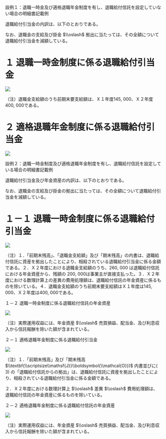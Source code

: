 設例１：退職一時金及び適格退職年金制度を有し、退職給付信託を設定していない場合の明細書記載例

退職給付引当金の内訳は、以下のとおりである。

なお、退職金の支給及び掛金 $\\oslash$ 拠出に当たっては、その全額について退職給付引当金を減額している。

# １ 退職一時金制度に係る退職給付引当金

![](https://www.nta.go.jp/tmp/b9317c0b-2c67-4950-a47d-28ddfe77dbae/images/25c51cdb13f72ba3bca0da6fbcf1e1b2f94de705dbef18858430baf085ba7efa.jpg)

（注）退職金支給額のうち前期末要支給額は、Ｘ１年度145, 000、Ｘ２年度400, 000である。

# ２ 適格退職年金制度に係る退職給付引当金

![](https://www.nta.go.jp/tmp/b9317c0b-2c67-4950-a47d-28ddfe77dbae/images/4aa79a897e9edc6b0cf2aff196e8acbd2ac98646bcd88c5412b651bd7ceb51af.jpg)

設例２：退職一時金制度及び適格退職年金制度を有し、退職給付信託を設定している場合の明細書記載例

退職給付引当金及び年金資産の内訳は、以下のとおりである。

なお、退職金の支給及び掛金の拠出に当たっては、その全額について退職給付引当金を減額している。

# １－１ 退職一時金制度に係る退職給付引当金

![](https://www.nta.go.jp/tmp/b9317c0b-2c67-4950-a47d-28ddfe77dbae/images/8be48f6c8f81ef0d8d93b4b2c9cdf1d4783d1afe6c300bf25afd8616290ed643.jpg)

（注）１．「前期末残高」、「退職金支給額」及び「期末残高」の内書は、退職給付信託に資産を拠出したことにより、相殺されている退職給付引当金に係る金額である。２．Ｘ２年度における退職金支給額のうち、260, 000 は退職給付信託における年金資産から、残額の 200, 000は事業主が直接支払った。３．Ｘ２年度における数理計算上の差異の費用処理額は、退職給付信託の年金資産に係るものを除いている。４．退職金支給額のうち前期末要支給額はＸ１年度は145, 000、Ｘ２年度は400, 000である。

１－２ 退職一時金制度に係る退職給付信託の年金資産

![](https://www.nta.go.jp/tmp/b9317c0b-2c67-4950-a47d-28ddfe77dbae/images/db76f1d0e7567882f2b6b833e72b72d671fde008198b12eaba3589b89d1fec02.jpg)

（注）実際運用収益には、年金資産 $\\oslash$ 売買損益、配当金、及び利息収入から信託報酬を除いた額が含まれている。

２－１ 適格退職年金制度に係る退職給付引当金

![](https://www.nta.go.jp/tmp/b9317c0b-2c67-4950-a47d-28ddfe77dbae/images/41328e7625f37000bedc2e67f455cec9a3f2d4b446dd5433c671e8b8c419cea6.jpg)

（注）１．「前期末残高」及び「期末残高 $\\textbf{\\scriptsize\\mathsf{J}}\\boldsymbol{\\mathcal{O}})$ 内書並びに( 3) の「退職給付信託からの拠出」は、退職給付信託に資産を拠出したことにより、相殺されている退職給付引当金に係る金額である。

２．Ｘ２年度における数理計算上 $\\oslash$ 差異 $\\oslash$ 費用処理額は、退職給付信託の年金資産に係るものを除いている。

２－２ 適格退職年金制度に係る退職給付信託の年金資産

![](https://www.nta.go.jp/tmp/b9317c0b-2c67-4950-a47d-28ddfe77dbae/images/ee69dda8b2b2358b533fa0c25aa96fe1e27acbba471224146cbbd9b3a005c162.jpg)

（注）実際運用収益には、年金資産 $\\oslash$ 売買損益、配当金、及び利息収入から信託報酬を除いた額が含まれている。